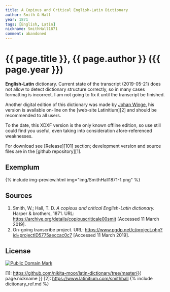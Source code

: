```yaml
---
title: A Copious and Critical English-Latin Dictionary
author: Smith & Hall
year: 1871
tags: [English, Latin]
nickname: SmithHall1871
comment: abandoned
---
```

# {{ page.title }}, {{ page.author }} ({{ page.year }})

**English-Latin** dictionary. Current state of the transcript (2019-05-21) does not allow to detect dictionary structure correctly, so in many cases formatting is incorrect. I am not going to fix it until the transcript be finished.

Another digital edition of this dictionary was made by [Johan Winge](https://github.com/Alatius), his version is available on-line on the [web-site Latinitium][2] and should be recommended to all users.

To the date, this XDXF version is the only known offline edition, so use still could find you useful, even taking into consideration afore-referenced weaknesses.

For download see [Release][101] section; development version and source files are in the [github repository][1].


## Exemplum

{% include img-preview.html img="img/SmithHall1871-1.png" %}


## Sources

1. Smith, W.; Hall, T. D. _A copious and critical English-Latin dictionary._ Harper & brothers, 1871. URL: <https://archive.org/details/copiouscriticale00smit> \[Accessed 11 March 2019\].
1. On-going transcribe project. URL: <https://www.pgdp.net/c/project.php?id=projectID5775aeccac0c7> \[Accessed 11 March 2019\].


## License

<a rel="license" href="http://creativecommons.org/publicdomain/mark/1.0/">
<img src="https://licensebuttons.net/p/mark/1.0/88x31.png"
     style="border-style: none;" alt="Public Domain Mark" />
</a>


[1]: https://github.com/nikita-moor/latin-dictionary/tree/master/{{ page.nickname }}
[2]: https://www.latinitium.com/smithhall
{% include dicitonary_ref.md %}

